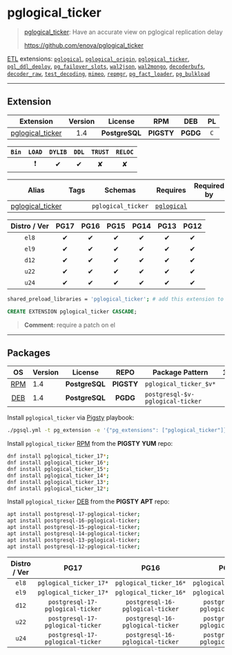 # pglogical_ticker


> [pglogical_ticker](https://github.com/enova/pglogical_ticker): Have an accurate view on pglogical replication delay
>
> https://github.com/enova/pglogical_ticker





[ETL](/etl) extensions: [`pglogical`](/pglogical), [`pglogical_origin`](/pglogical_origin), [`pglogical_ticker`](/pglogical_ticker), [`pgl_ddl_deploy`](/pgl_ddl_deploy), [`pg_failover_slots`](/pg_failover_slots), [`wal2json`](/wal2json), [`wal2mongo`](/wal2mongo), [`decoderbufs`](/decoderbufs), [`decoder_raw`](/decoder_raw), [`test_decoding`](/test_decoding), [`mimeo`](/mimeo), [`repmgr`](/repmgr), [`pg_fact_loader`](/pg_fact_loader), [`pg_bulkload`](/pg_bulkload)


-------
## Extension


| Extension | Version | License | RPM | DEB | PL |
|-----------|:-------:|:-------:|:---:|:---:|:--:|
| [pglogical_ticker](https://github.com/enova/pglogical_ticker) | 1.4 | **<span class="tcblue">PostgreSQL</span>** | **<span class="tcwarn">PIGSTY</span>** | **<span class="tccyan">PGDG</span>** | `C` |



| `Bin` | `LOAD` | `DYLIB` | `DDL` | `TRUST` | `RELOC` |
|:-----:|:------:|:-------:|:-----:|:-------:|:-------:|
|  | <span class="tcred">❗</span> | <span class="tcblue">✔</span> | <span class="tcblue">✔</span> | <span class="tcwarn">✘</span> | <span class="tcwarn">✘</span> |



| Alias | Tags | Schemas | Requires | Required by |
|-------|------|---------|----------|-------------|
| [pglogical_ticker](/pglogical_ticker) |  | `pglogical_ticker` | [`pglogical`](pglogical) |  |



| Distro / Ver | PG17 | PG16 | PG15 | PG14 | PG13 | PG12 |
|:------------:|:----:|:----:|:----:|:----:|:----:|:----:|
| `el8` | <span class="tcblue">✔</span> | <span class="tcblue">✔</span> | <span class="tcblue">✔</span> | <span class="tcblue">✔</span> | <span class="tcblue">✔</span> | <span class="tcblue">✔</span> |
| `el9` | <span class="tcblue">✔</span> | <span class="tcblue">✔</span> | <span class="tcblue">✔</span> | <span class="tcblue">✔</span> | <span class="tcblue">✔</span> | <span class="tcblue">✔</span> |
| `d12` | <span class="tcblue">✔</span> | <span class="tcblue">✔</span> | <span class="tcblue">✔</span> | <span class="tcblue">✔</span> | <span class="tcblue">✔</span> | <span class="tcblue">✔</span> |
| `u22` | <span class="tcblue">✔</span> | <span class="tcblue">✔</span> | <span class="tcblue">✔</span> | <span class="tcblue">✔</span> | <span class="tcblue">✔</span> | <span class="tcblue">✔</span> |
| `u24` | <span class="tcblue">✔</span> | <span class="tcblue">✔</span> | <span class="tcblue">✔</span> | <span class="tcblue">✔</span> | <span class="tcblue">✔</span> | <span class="tcblue">✔</span> |



```bash
shared_preload_libraries = 'pglogical_ticker'; # add this extension to postgresql.conf
```



```sql
CREATE EXTENSION pglogical_ticker CASCADE;
```
> **Comment**: require a patch on el
-----------


## Packages


| OS | Version | License | REPO | Package Pattern | 17 | 16 | 15 | 14 | 13 | 12 | Dependency |
|:--:|---------|:-------:|:----:|-----------------|:--:|:--:|:--:|:--:|:--:|:--:|------------|
| [RPM](/rpm) | 1.4 | **<span class="tcblue">PostgreSQL</span>** | **<span class="tcwarn">PIGSTY</span>** | `pglogical_ticker_$v*` | **<span class="tcwarn">✔</span>** | **<span class="tcwarn">✔</span>** | **<span class="tcwarn">✔</span>** | **<span class="tcwarn">✔</span>** | **<span class="tcwarn">✔</span>** | **<span class="tcwarn">✔</span>** | `pglogical_$v` |
| [DEB](/deb) | 1.4 | **<span class="tcblue">PostgreSQL</span>** | **<span class="tccyan">PGDG</span>** | `postgresql-$v-pglogical-ticker` | **<span class="tcwarn">✔</span>** | **<span class="tcwarn">✔</span>** | **<span class="tcwarn">✔</span>** | **<span class="tcwarn">✔</span>** | **<span class="tcwarn">✔</span>** | **<span class="tcwarn">✔</span>** | `postgresql-$v-pglogical` |



Install `pglogical_ticker` via [Pigsty](https://pigsty.io/docs/pgext/usage/install/) playbook:

```bash
./pgsql.yml -t pg_extension -e '{"pg_extensions": ["pglogical_ticker"]}'
```


Install `pglogical_ticker` [RPM](/rpm) from the **<span class="tcwarn">PIGSTY</span>** **YUM** repo:

```bash
dnf install pglogical_ticker_17*;
dnf install pglogical_ticker_16*;
dnf install pglogical_ticker_15*;
dnf install pglogical_ticker_14*;
dnf install pglogical_ticker_13*;
dnf install pglogical_ticker_12*;
```


Install `pglogical_ticker` [DEB](/deb) from the **<span class="tcwarn">PIGSTY</span>** **APT** repo:

```bash
apt install postgresql-17-pglogical-ticker;
apt install postgresql-16-pglogical-ticker;
apt install postgresql-15-pglogical-ticker;
apt install postgresql-14-pglogical-ticker;
apt install postgresql-13-pglogical-ticker;
apt install postgresql-12-pglogical-ticker;
```




| Distro / Ver | PG17 | PG16 | PG15 | PG14 | PG13 | PG12 |
|:------------:|:----:|:----:|:----:|:----:|:----:|:----:|
| `el8` | `pglogical_ticker_17*` | `pglogical_ticker_16*` | `pglogical_ticker_15*` | `pglogical_ticker_14*` | `pglogical_ticker_13*` | `pglogical_ticker_12*` |
| `el9` | `pglogical_ticker_17*` | `pglogical_ticker_16*` | `pglogical_ticker_15*` | `pglogical_ticker_14*` | `pglogical_ticker_13*` | `pglogical_ticker_12*` |
| `d12` | `postgresql-17-pglogical-ticker` | `postgresql-16-pglogical-ticker` | `postgresql-15-pglogical-ticker` | `postgresql-14-pglogical-ticker` | `postgresql-13-pglogical-ticker` | `postgresql-12-pglogical-ticker` |
| `u22` | `postgresql-17-pglogical-ticker` | `postgresql-16-pglogical-ticker` | `postgresql-15-pglogical-ticker` | `postgresql-14-pglogical-ticker` | `postgresql-13-pglogical-ticker` | `postgresql-12-pglogical-ticker` |
| `u24` | `postgresql-17-pglogical-ticker` | `postgresql-16-pglogical-ticker` | `postgresql-15-pglogical-ticker` | `postgresql-14-pglogical-ticker` | `postgresql-13-pglogical-ticker` | `postgresql-12-pglogical-ticker` |





